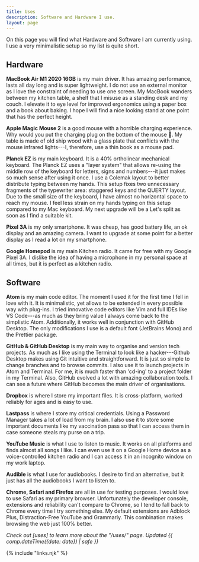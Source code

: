 ```yaml
---
title: Uses
description: Software and Hardware I use.
layout: page
---
```


On this page you will find what Hardware and Software I am currently using. I use a very minimalistic setup so my list is quite short.

</section><section>

## Hardware

**MacBook Air M1 2020 16GB** is my main driver. It has amazing performance, lasts all day long and is super lightweight. I do not use an external monitor as I love the constraint of needing to use one screen. My MacBook wanders between my kitchen table, a shelf that I misuse as a standing desk and my couch. I elevate it to eye level for improved ergonomics using a paper box and a book about baking. I hope I will find a nice looking stand at one point that has the perfect height.

**Apple Magic Mouse 2** is a good mouse with a horrible charging experience. Why would you put the charging plug on the bottom of the mouse 🙈. My table is made of old ship wood with a glass plate that conflicts with the mouse infrared lights---I, therefore, use a thin book as a mouse pad.

**Planck EZ** is my main keyboard. It is a 40% ortholinear mechanical keyboard. The Planck EZ uses a "layer system" that allows re-using the middle row of the keyboard for letters, signs and numbers---it just makes so much sense after using it once. I use a Colemak layout to better distribute typing between my hands. This setup fixes two unnecessary fragments of the typewriter area: staggered keys and the QUERTY layout. Due to the small size of the keyboard, I have almost no horizontal space to reach my mouse. I feel less strain on my hands typing on this setup compared to my Mac keyboard. My next upgrade will be a Let's split as soon as I find a suitable kit.

**Pixel 3A** is my only smartphone. It was cheap, has good battery life, an ok display and an amazing camera. I want to upgrade at some point for a better display as I read a lot on my smartphone.

**Google Homepod** is my main Kitchen radio. It came for free with my Google Pixel 3A. I dislike the idea of having a microphone in my personal space at all times, but it is perfect as a kitchen radio.

</section><section>

## Software

**Atom** is my main code editor. The moment I used it for the first time I fell in love with it. It is minimalistic, yet allows to be extended in every possible way with plug-ins. I tried innovative code editors like Vim and full IDEs like VS Code---as much as they bring value I always come back to the simplistic Atom. Additionally, it works well in conjunction with GitHub Desktop. The only modifications I use is a default font (JetBrains Mono) and the Prettier package.

**GitHub & GitHub Desktop** is my main way to organise and version tech projects. As much as I like using the Terminal to look like a hacker---Github Desktop makes using Git intuitive and straightforward. It is just so simple to change branches and to browse commits. I also use it to launch projects in Atom and Terminal. For me, it is much faster than 'cd-ing' to a project folder in my Terminal. Also, GitHub evolved a lot with amazing collaboration tools. I can see a future where GitHub becomes the main driver of organisations.

**Dropbox** is where I store my important files. It is cross-platform, worked reliably for ages and is easy to use.

**Lastpass** is where I store my critical credentials. Using a Password Manager takes a lot of load from my brain. I also use it to store some important documents like my vaccination pass so that I can access them in case someone steals my purse on a trip.

**YouTube Music** is what I use to listen to music. It works on all platforms and finds almost all songs I like. I can even use it on a Google Home device as a voice-controlled kitchen radio and I can access it in an incognito window on my work laptop.

**Audible** is what I use for audiobooks. I desire to find an alternative, but it just has all the audiobooks I want to listen to.

**Chrome, Safari and Firefox** are all in use for testing purposes. I would love to use Safari as my primary browser. Unfortunately the developer console, extensions and reliability can't compare to Chrome, so I tend to fall back to Chrome every time I try something else. My default extensions are Adblock Plus, Distraction-Free YouTube and Grammarly. This combination makes browsing the web just 100% better.

</section><footer>

_Check out [uses] to learn more about the "/uses/" page. Updated {{ comp.dateTime({date: date}) | safe }}_

</footer>

{% include "links.njk" %}
